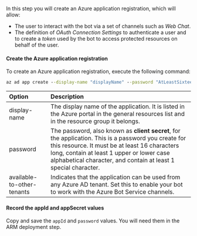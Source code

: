 In this step you will create an Azure application registration, which will allow:

- The user to interact with the bot via a set of channels such as *Web Chat*.
- The definition of *OAuth Connection Settings* to authenticate a user and to create a *token* used by the bot to access protected resources on behalf of the user.

#### Create the Azure application registration
To create an Azure application registration, execute the following command:

```cmd
az ad app create --display-name "displayName" --password "AtLeastSixteenCharacters_0" --available-to-other-tenants
```

| Option   | Description |
|:---------|:------------|
| display-name | The display name of the application. It is listed in the Azure portal in the general resources list and in the resource group it belongs.|
| password | The password, also known as **client secret**, for the application. This is a password you create for this resource. It must be at least 16 characters long, contain at least 1 upper or lower case alphabetical character, and contain at least 1 special character.|
| available-to-other-tenants| Indicates that the application can be used from any Azure AD tenant. Set this to enable your bot to work with the Azure Bot Service channels.|

#### Record the appId and appSecret values
Copy and save the `appId` and `password` values. You will need them in the ARM deployment step.